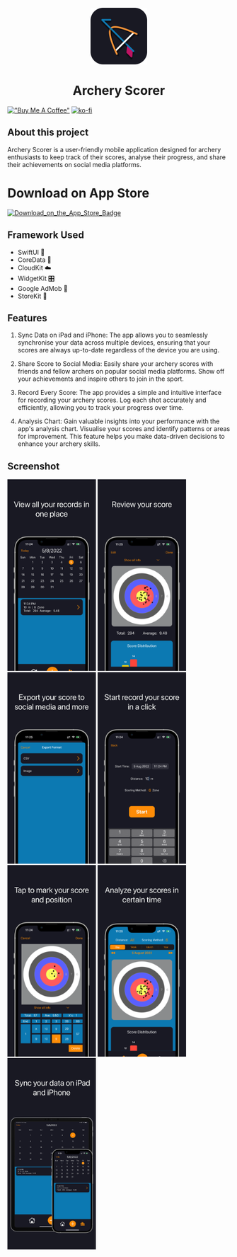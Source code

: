 <p align="center">
    <img src="images/Icon.png" alt="App icon" height="128">
    <h1 align="center">Archery Scorer</h1>
</p>

[!["Buy Me A Coffee"](https://www.buymeacoffee.com/assets/img/custom_images/orange_img.png)](https://www.buymeacoffee.com/ElvisWong)
[![ko-fi](https://ko-fi.com/img/githubbutton_sm.svg)](https://ko-fi.com/S6S1U3FOF)

## About this project
Archery Scorer is a user-friendly mobile application designed for archery enthusiasts to keep track of their scores, analyse their progress, and share their achievements on social media platforms.

# Download on App Store
[![Download_on_the_App_Store_Badge](https://github.com/ElvisWong213/Archery-Scorer/assets/40566101/2e448cc8-444e-490d-843b-c0d614bd856e)](https://apps.apple.com/us/app/archery-marker/id1615448672)

## Framework Used
- SwiftUI 📱
- CoreData 💾
- CloudKit ☁️
- WidgetKit 🎛️
- Google AdMob 📣
- StoreKit 🧾

## Features
1. Sync Data on iPad and iPhone: The app allows you to seamlessly synchronise your data across multiple devices, ensuring that your scores are always up-to-date regardless of the device you are using.

2. Share Score to Social Media: Easily share your archery scores with friends and fellow archers on popular social media platforms. Show off your achievements and inspire others to join in the sport.

3. Record Every Score: The app provides a simple and intuitive interface for recording your archery scores. Log each shot accurately and efficiently, allowing you to track your progress over time.

4. Analysis Chart: Gain valuable insights into your performance with the app's analysis chart. Visualise your scores and identify patterns or areas for improvement. This feature helps you make data-driven decisions to enhance your archery skills.

## Screenshot
<p>
    <img src="images/Connect_iPhone_6.5_1.png" width="200"/>
    <img src="images/Connect_iPhone_6.5_2.png" width="200"/>
    <img src="images/Connect_iPhone_6.5_3.png" width="200"/>
    <img src="images/Connect_iPhone_6.5_4.png" width="200"/>
    <img src="images/Connect_iPhone_6.5_5.png" width="200"/>
    <img src="images/Connect_iPhone_6.5_6.png" width="200"/>
    <img src="images/Connect_iPhone_6.5_7.png" width="200"/>
</p>
